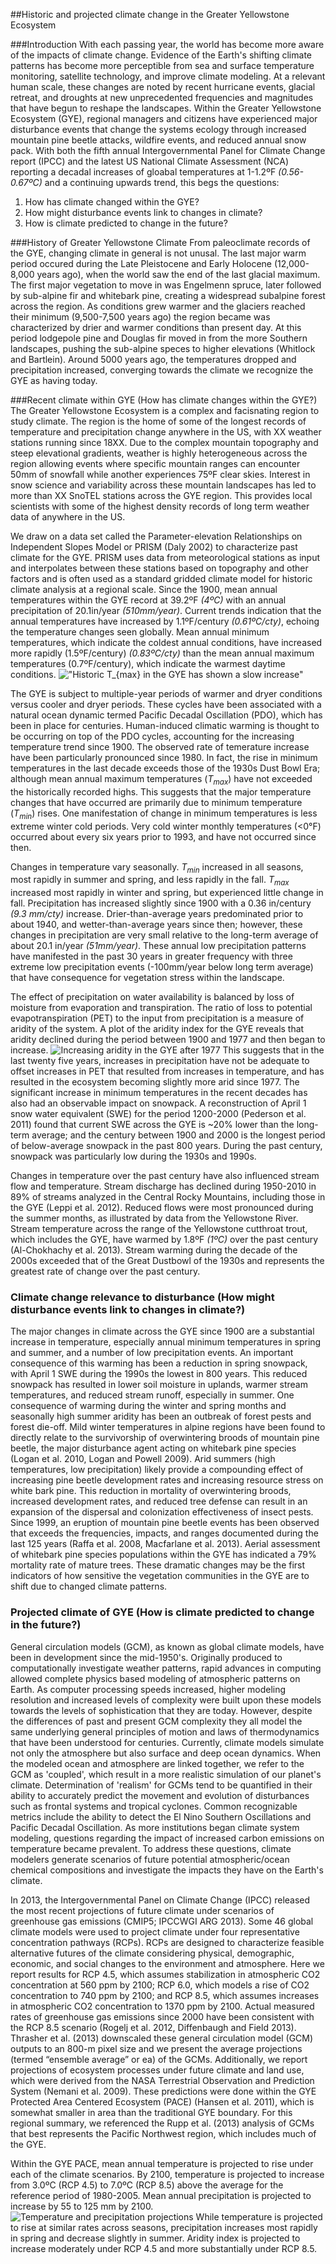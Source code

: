 ##Historic and projected climate change in the Greater Yellowstone Ecosystem

###Introduction
With each passing year, the world has become more aware of the impacts of climate change. Evidence of the Earth's shifting climate patterns has become more perceptible from sea and surface temperature monitoring, satellite technology, and improve climate modeling.  At a relevant human scale, these changes are noted by recent hurricane events, glacial retreat, and droughts at new unprecedented frequencies and magnitudes that have begun to reshape the landscapes. Within the Greater Yellowstone Ecosystem (GYE), regional managers and citizens have experienced major disturbance  events that change the systems ecology through increased mountain pine  beetle attacks, wildfire events, and reduced annual snow pack. With both the fifth annual Intergovernmental Panel for Climate Change report (IPCC) and the latest US National Climate Assessment (NCA) reporting a decadal increases of gloabal temperatures at 1-1.2ºF _(0.56-0.67ºC)_ and a continuing upwards trend, this begs the questions:

1. How has climate changed within the GYE?
2. How might disturbance events link to changes in climate?  
3. How is climate predicted to change in the future?

###History of Greater Yellowstone Climate 
From paleoclimate records of the GYE, changing climate in general is not unusal. The last major warm period occured during the Late Pleistocene and Early Holocene (12,000-8,000 years ago), when the world saw the end of the last glacial maximum. The first major vegetation to move in was Engelmenn spruce, later followed by sub-alpine fir and whitebark pine, creating a widespread subalpine forest across the region. As conditions grew warmer and the glaciers reached their minimum (9,500-7,500 years ago) the region became was characterized by drier and warmer conditions than present day.  At this period lodgepole pine and Douglas fir moved in from the more Southern landscapes, pushing the sub-alpine speces to higher elevations (Whitlock and Bartlein). Around 5000 years ago, the temperatures dropped and precipitation increased, converging towards the climate we recognize the GYE as having today.

###Recent climate within GYE (How has climate changes within the GYE?)
The Greater Yellowstone Ecosystem is a complex and facisnating region to study climate. The region is the home of some of the longest records of temperature and precipitation change anywhere in the US, with XX weather stations running since 18XX. Due to the complex mountain topography and steep elevational gradients, weather is highly heterogeneous across the region allowing events where specific mountain ranges can encounter 50mm of snowfall while another experiences 75ºF clear skies. Interest in snow science and variability across these mountain landscapes has led to more than XX SnoTEL stations across the GYE region. This provides local scientists with some of the highest density records of long term weather data of anywhere in the US. 

We draw on a data set called the Parameter-elevation Relationships on Independent Slopes Model or PRISM (Daly 2002) to characterize past climate for the GYE. PRISM uses data from meteorological stations as input and interpolates between these stations based on topography and other factors and is often used as a standard gridded climate model for historic climate analysis at a regional scale. Since the 1900, mean annual temperatures within the GYE record at 39.2ºF _(4ºC)_ with an annual precipitation of 20.1in/year _(510mm/year)_. Current trends indication that the annual temperatures have increased by 1.1ºF/century _(0.61ºC/cty)_, echoing the temperature changes seen globally. Mean annual minimum temperatures, which indicate the coldest annual conditions, have increased more rapidly (1.5ºF/century) _(0.83ºC/cty)_ than the mean annual maximum temperatures (0.7ºF/century), which indicate the warmest daytime conditions. 
!["Historic $T_{max}$ in the GYE has shown a slow increase"](https://github.com/tonychangmsu/Manuscripts/blob/master/figures/tmaxplot.png) 

The GYE is subject to multiple-year periods of warmer and dryer conditions versus cooler and dryer periods. These cycles have been associated with a natural ocean dynamic termed Pacific Decadal Oscillation (PDO), which has been in place for centuries. Human-induced climatic warming is thought to be occurring on top of the PDO cycles, accounting for the increasing temperature trend since 1900. The observed rate of temerature increase have been particularly pronounced since 1980. In fact, the rise in minimum temperatures in the last decade exceeds those of the 1930s Dust Bowl Era; although mean annual maximum temperatures ($T_{max}$) have not exceeded the historically recorded highs. This suggests that the major temperature changes that have occurred are primarily due to minimum temperature ($T_{min}$) rises. One manifestation of change in minimum temperatures is less extreme winter cold periods. Very cold winter monthly temperatures (<0°F) occurred about every six years prior to 1993, and have not occurred since then. 

Changes in temperature vary seasonally. $T_{min}$ increased in all seasons, most rapidly in summer and spring, and less rapidly in the fall. $T_{max}$ increased most rapidly in winter and spring, but experienced little change in fall. Precipitation has increased slightly since 1900 with a 0.36 in/century _(9.3 mm/cty)_ increase. Drier-than-average years predominated prior to about 1940, and wetter-than-average years since then; however, these changes in precipitation are very small relative to the long-term average of about 20.1 in/year _(51mm/year)_. These annual low precipitation patterns have manifested in the past 30 years in greater frequency with three extreme low precipitation events (-100mm/year below long term average) that have consequence for vegetation stress within the landscape.

The effect of precipitation on water availability is balanced by loss of moisture from evaporation and transpiration. The ratio of loss to potential evapotranspiration (PET) to the input from precipitation is a measure of aridity of the system. A plot of the aridity index for the GYE reveals that aridity declined during the period between 1900 and 1977 and then began to increase. 
![Increasing aridity in the GYE after 1977](https://github.com/tonychangmsu/Manuscripts/blob/master/figures/GYE_Aridity_1900_present.png) 
This suggests that in the last twenty five years, increases in precipitation have not be adequate to offset increases in PET that resulted from increases in temperature, and has resulted in the ecosystem becoming slightly more arid since 1977. The significant increase in minimum temperatures in the recent decades has also had an observable impact on snowpack. A reconstruction of April 1 snow water equivalent (SWE) for the period 1200-2000 (Pederson et al. 2011) found that current SWE across the GYE is ~20% lower than the long-term average; and the century between 1900 and 2000 is the longest period of below-average snowpack in the past 800 years. During the past century, snowpack was particularly low during the 1930s and 1990s.

Changes in temperature over the past century have also influenced stream flow and temperature. Stream discharge has declined during 1950-2010 in 89% of streams analyzed in the Central Rocky Mountains, including those in the GYE (Leppi et al. 2012). Reduced flows were most pronounced during the summer months, as illustrated by data from the Yellowstone River. Stream temperature across the range of the Yellowstone cutthroat trout, which includes the GYE, have warmed by 1.8ºF _(1ºC)_ over the past century (Al-Chokhachy et al. 2013). Stream warming during the decade of the 2000s exceeded that of the Great Dustbowl of the 1930s and represents the greatest rate of change over the past century.

### Climate change relevance to disturbance (How might disturbance events link to changes in climate?)
The major changes in climate across the GYE since 1900 are a substantial increase in temperature, especially annual minimum temperatures in spring and summer, and a number of low precipitation events. An important consequence of this warming has been a reduction in spring snowpack, with April 1 SWE during the 1990s the lowest in 800 years. This reduced snowpack has resulted in lower soil moisture in uplands, warmer stream temperatures, and reduced stream runoff, especially in summer. One consequence of warming during the winter and spring months and seasonally high summer aridity has been an outbreak of forest pests and forest die-off. Mild winter temperatures in alpine regions have been found to directly relate to the survivorship of overwintering broods of mountain pine beetle, the major disturbance agent acting on whitebark pine species (Logan et al. 2010, Logan and Powell 2009). Arid summers (high temperatures, low precipitation) likely provide a compounding effect of increasing pine beetle development rates and increasing resource stress on white bark pine. This reduction in mortality of overwintering broods, increased development rates, and reduced tree defense can result in an expansion of the dispersal and colonization effectiveness of insect pests. Since 1999, an eruption of mountain pine beetle events has been observed that exceeds the frequencies, impacts, and ranges documented during the last 125 years (Raffa et al. 2008, Macfarlane et al. 2013). Aerial assessment of whitebark pine species populations within the GYE has indicated a 79% mortality rate of mature trees. These dramatic changes may be the first indicators of  how sensitive the vegetation communities in the GYE are to shift due to changed climate patterns.

### Projected climate of GYE (How is climate predicted to change in the future?)

General circulation models (GCM), as known as global climate models, have been in development since the mid-1950's. Originally produced to computationally investigate weather patterns, rapid advances in computing allowed complete physics based modeling of atmospheric patterns on Earth. As computer processing speeds increased, higher modeling resolution and increased levels of complexity were built upon these models towards the levels of sophistication that they are today. However, despite the differences of past and present GCM complexity they all model the same underlying general principles of motion and laws of thermodynamics that have been understood for centuries. Currently, climate models simulate not only the atmosphere but also surface and deep ocean dynamics. When the modeled ocean and atmosphere are linked together, we refer to the GCM as 'coupled', which result in a more realistic simulation of our planet's climate. Determination of 'realism' for GCMs tend to be quantified in their ability to accurately predict the movement and evolution of disturbances such as frontal systems and tropical cyclones. Common recognizable metrics include the ability to detect the El Nino Southern Oscillations and Pacific Decadal Oscillation. As more institutions began climate system modeling, questions regarding the impact of increased carbon emissions on temperature became prevalent. To address these questions, climate modelers generate scenarios of future potential atmospheric/ocean chemical compositions and investigate the impacts they have on the Earth's climate.

In 2013, the Intergovernmental Panel on Climate Change (IPCC) released the most recent projections of future climate under scenarios of greenhouse gas emissions (CMIP5; IPCCWGI ARG 2013). Some 46 global climate models were used to project climate under four representative concentration pathways (RCPs). RCPs are designed to characterize feasible alternative futures of the climate considering physical, demographic, economic, and social changes to the environment and atmosphere. Here we report results for  RCP 4.5, which assumes stabilization in atmospheric CO2 concentration at 560 ppm by 2100; RCP 6.0, which models a rise of CO2 concentration to 740 ppm by 2100; and RCP 8.5, which assumes increases in atmospheric CO2 concentration  to 1370 ppm by 2100. Actual measured rates of greenhouse gas emissions since 2000 have been consistent with the RCP 8.5 scenario (Rogelj et al. 2012, Diffenbaugh and Field 2013). Thrasher et al. (2013) downscaled these general circulation model (GCM) outputs to an 800-m pixel size and we present the average projections (termed “ensemble average” or ea) of the GCMs. Additionally, we report projections of ecosystem processes under future climate and land use, which were derived from the NASA Terrestrial Observation and Prediction System (Nemani et al. 2009). These predictions were done within the GYE Protected Area Centered Ecosystem (PACE) (Hansen et al. 2011), which is somewhat smaller in area than the traditional GYE boundary. For this regional summary, we referenced the Rupp et al. (2013) analysis of GCMs that best represents the Pacific Northwest region, which includes much of the GYE.   

Within the GYE PACE, mean annual temperature is projected to rise under each of the climate scenarios. By 2100, temperature is projected to increase from 3.0ºC (RCP 4.5) to 7.0ºC (RCP 8.5) above the average for the reference period of 1980-2005. Mean annual precipitation is projected to increase by 55 to 125 mm by 2100.  ![Temperature and precipitation projections](https://github.com/tonychangmsu/Manuscripts/blob/master/figures/fig2_climate_fig.png)
While temperature is projected to rise at similar rates across seasons, precipitation increases most rapidly in spring and decrease slightly in summer. Aridity index is projected to increase moderately under RCP 4.5 and more substantially under RCP 8.5.
